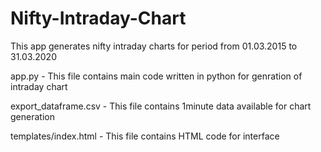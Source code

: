 # Nifty-Intraday-Chart
This app generates nifty intraday charts for period from 01.03.2015 to 31.03.2020

app.py - This file contains main code written in python for genration of intraday chart

export_dataframe.csv - This file contains 1minute  data available for chart generation

templates/index.html - This file contains HTML code for interface
